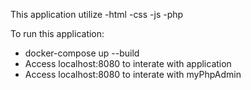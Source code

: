 This application utilize
  -html
  -css
  -js
  -php

To run this application:
  - docker-compose up --build
  - Access localhost:8080 to interate with application
  - Access localhost:8080 to interate with myPhpAdmin
